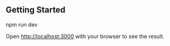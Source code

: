 ## Getting Started

npm run dev

Open [http://localhost:3000](http://localhost:3000) with your browser to see the result.
